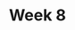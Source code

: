 ---
    title: Week 8
    weekNumber: 8
    days:
      - date: 2024-2-26
        events:
          "**LEC 19**{: .label .label-lecture } Hypothesis Testing":
            "[CIT 11.3](https://inferentialthinking.com/chapters/11/3/Decisions_and_Uncertainty.html)"
                
          "<small><i><span style='display: inline-block; padding-left: 80px'><b>Keywords:</b> null and alternative hypotheses, test statistic, fair or unfair coin </span></i></small>":
          "**QUIZ 4**{: .label .label-quiz } **Quiz 4 covers Lectures 13-17**":
      - date: 2024-2-27
        events:
          
          "**LAB 5**{: .label .label-lab } **Variability and the Normal Distribution**":
      - date: 2024-2-28
        events:
          "**LEC 20**{: .label .label-lecture } Hypothesis Testing and Total Variation Distance":
            "[CIT 11.2](https://inferentialthinking.com/chapters/11/2/Multiple_Categories.html), [11.4](https://inferentialthinking.com/chapters/11/4/Error_Probabilities.html)"
                
      - date: 2024-2-29
        events:
          
          "**HW 5**{: .label .label-hw } **The Normal Distribution and the Central Limit Theorem**":
      - date: 2024-3-1
        events:
          "**LEC 21**{: .label .label-lecture } TVD, Hypothesis Testing, and Permutation Testing":
            "[CIT 12.0-12.1](https://inferentialthinking.com/chapters/12/Comparing_Two_Samples.html)"
                
      - date: 2024-3-2
        events:
          
          "**LAB 6**{: .label .label-lab } **Hypothesis Testing**":
---